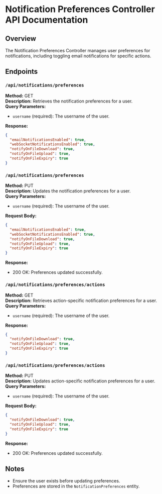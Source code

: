 # Notification Preferences Controller API Documentation

## Overview
The Notification Preferences Controller manages user preferences for notifications, including toggling email notifications for specific actions.

## Endpoints

### `/api/notifications/preferences`
**Method:** GET  
**Description:** Retrieves the notification preferences for a user.  
**Query Parameters:**
- `username` (required): The username of the user.

**Response:**
```json
{
  "emailNotificationsEnabled": true,
  "webSocketNotificationsEnabled": true,
  "notifyOnFileDownload": true,
  "notifyOnFileUpload": true,
  "notifyOnFileExpiry": true
}
```

### `/api/notifications/preferences`
**Method:** PUT  
**Description:** Updates the notification preferences for a user.  
**Query Parameters:**
- `username` (required): The username of the user.

**Request Body:**
```json
{
  "emailNotificationsEnabled": true,
  "webSocketNotificationsEnabled": true,
  "notifyOnFileDownload": true,
  "notifyOnFileUpload": true,
  "notifyOnFileExpiry": true
}
```
**Response:**
- 200 OK: Preferences updated successfully.

### `/api/notifications/preferences/actions`
**Method:** GET  
**Description:** Retrieves action-specific notification preferences for a user.  
**Query Parameters:**
- `username` (required): The username of the user.

**Response:**
```json
{
  "notifyOnFileDownload": true,
  "notifyOnFileUpload": true,
  "notifyOnFileExpiry": true
}
```

### `/api/notifications/preferences/actions`
**Method:** PUT  
**Description:** Updates action-specific notification preferences for a user.  
**Query Parameters:**
- `username` (required): The username of the user.

**Request Body:**
```json
{
  "notifyOnFileDownload": true,
  "notifyOnFileUpload": true,
  "notifyOnFileExpiry": true
}
```
**Response:**
- 200 OK: Preferences updated successfully.

## Notes
- Ensure the user exists before updating preferences.
- Preferences are stored in the `NotificationPreferences` entity.
